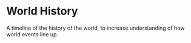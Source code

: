 # World History

A timeline of the history of the world,
to increase understanding of how world events line up.
